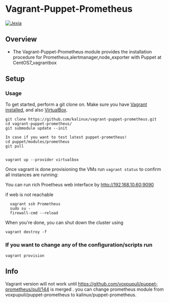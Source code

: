 # Vagrant-Puppet-Prometheus

[![Jexia](https://forum.golangbridge.org/uploads/default/optimized/2X/c/c4746b35435181e88a330357f4feb5566d3fbbe2_1_690x324.png)](http://jexia.com)

## Overview

* The Vagrant-Puppet-Prometheus module provides the installation procedure for Prometheus,alertmanager,node_exporter with Puppet at CentOS7_vagrantbox

## Setup

### Usage


To get started, perform a git clone on. Make sure you have [Vagrant installed](https://docs.vagrantup.com/v2/installation/), and also [VirtualBox](https://www.virtualbox.org/).

```
git clone https://github.com/kalinux/vagrant-puppet-prometheus.git
cd vagrant-puppet-prometheus/
git submodule update --init

In case if you want to test latest puppet-prometheus!
cd puppet/modules/prometheus
git pull


vagrant up --provider virtualbox
```

Once vagrant is done provisioning the VMs run `vagrant status` to confirm all instances are running:

You can run rich Proetheus web interface by http://192.168.10.60:9090

if web is not reachable
```
  vagrant ssh Prometheus
  sudo su -
  firewall-cmd --reload
```

When you're done, you can shut down the cluster using
```
vagrant destroy -f
```
### If you want to change any of the configuration/scripts run
```
vagrant provision
```

## Info

Vagrant version will not work until https://github.com/voxpupuli/puppet-prometheus/pull/144 is merged .
you can change prometheus module from voxpupuli/puppet-prometheus to kalinux/puppet-prometheus.
